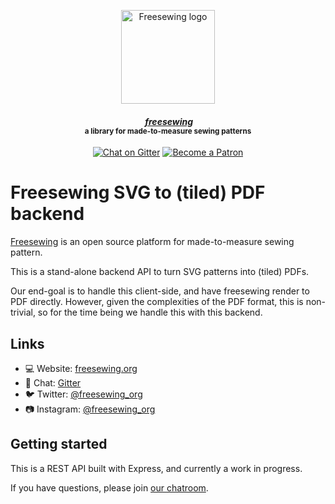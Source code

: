 <p align="center">
  <a title="Go to freesewing.org" href="https://freesewing.org/"><img src="https://freesewing.org/img/logo/black.svg" align="center" width="150px" alt="Freesewing logo"/></a>
</p>
<h4 align="center"><em>&nbsp;<a title="Go to freesewing.org" href="https://freesewing.org/">freesewing</a></em>
<br><sup>a library for made-to-measure sewing patterns</sup>
</h4>
<p align="center">
  <a href="https://gitter.im/freesewing/freesewing"><img src="https://badgen.net/badge/chat/on%20Gitter/cyan" alt="Chat on Gitter"></a>
  <a href="https://freesewing.org/patrons/join"><img src="https://badgen.net/badge/become/a%20Patron/FF5B77" alt="Become a Patron"></a>
</p>

# Freesewing SVG to (tiled) PDF backend

[Freesewing](https://freesewing.org/) is an open source platform for made-to-measure sewing pattern.  

This is a stand-alone backend API to turn SVG patterns into (tiled) PDFs.

Our end-goal is to handle this client-side, and have freesewing render to PDF directly.
However, given the complexities of the PDF format, this is non-trivial, so for the time
being we handle this with this backend.

## Links

 - 💻 Website: [freesewing.org](https://freesewing.org)
 - 💬 Chat: [Gitter](https://gitter.im/freesewing/freesewing)
 - 🐦 Twitter: [@freesewing_org](https://twitter.com/freesewing_org)
 - 📷 Instagram: [@freesewing_org](https://instagram.com/freesewing_org)
 
## Getting started

This is a REST API built with Express, and currently a work in progress.

If you have questions, please join [our chatroom](https://gitter.im/freesewing/freesewing).
